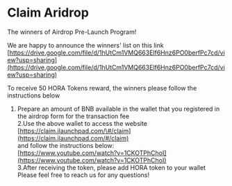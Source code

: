 # Claim Aridrop

 The winners of Airdrop Pre-Launch Program!  
  
We are happy to announce the winners' list on this link  
[https://drive.google.com/file/d/1hUtCm1VMQ663Elf6Hnz6PO0berfPc7cd/view?usp=sharing](https://drive.google.com/file/d/1hUtCm1VMQ663Elf6Hnz6PO0berfPc7cd/view?usp=sharing)  
  
To receive 50 HORA Tokens reward, the winners please follow the instructions below  
1. Prepare an amount of BNB available in the wallet that you registered in the airdrop form for the transaction fee  
2.Use the above wallet to access the website [https://claim.jlaunchpad.com/\#/claim](https://claim.jlaunchpad.com/#/claim)  
 and follow the instructions below:  
[https://www.youtube.com/watch?v=1CKOTPhChoI](https://www.youtube.com/watch?v=1CKOTPhChoI)  
3.After receiving the token, please add HORA token to your wallet  
Please feel free to reach us for any questions!

  
  


